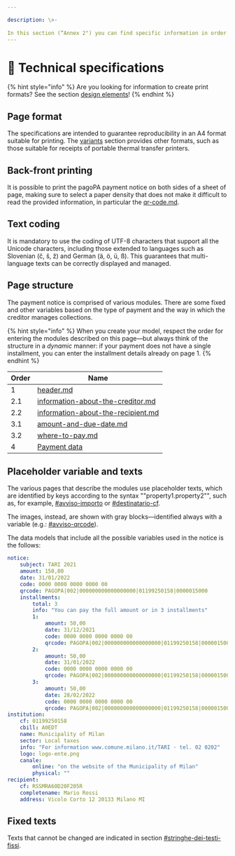 ```yaml
---

description: \>-  
In this section (“Annex 2") you can find specific information in order to create a payment notice in all foreseen cases.
---
```


# 📐 Technical specifications

{% hint style="info" %} Are you looking for information to create print formats? See the section [design elements](../design-elements/ "mention")! {% endhint %}

## Page format

The specifications are intended to guarantee reproducibility in an A4 format suitable for printing. The [variants](../../attachment-1/variants/ "mention") section provides other formats, such as those suitable for receipts of portable thermal transfer printers.

## Back-front printing

It is possible to print the pagoPA payment notice on both sides of a sheet of page, making sure to select a paper density that does not make it difficult to read the provided information, in particular the [qr-code.md](payment-data/qr-code.md "mention").

## Text coding

It is mandatory to use the coding of UTF-8 characters that support all the Unicode characters, including those extended to languages such as Slovenian (č, š, ž) and German (ä, ö, ü, ß). This guarantees that multi-language texts can be correctly displayed and managed.

## Page structure

The payment notice is comprised of various modules. There are some fixed and other variables based on the type of payment and the way in which the creditor manages collections.

{% hint style="info" %} When you create your model, respect the order for entering the modules described on this page—but always think of the structure in a _dynamic_ manner: if your payment does not have a single installment, you can enter the installment details already on page 1. {% endhint %}

| Order| Name|
|----------|----------|
| 1| [header.md](header.md "mention")|
| 2.1| [information-about-the-creditor.md](information-about-the-creditor.md "mention")|
| 2.2| [information-about-the-recipient.md](information-about-the-recipient.md "mention")|
| 3.1| [amount-and-due-date.md](amount-and-due-date.md "mention")|
| 3.2| [where-to-pay.md](where-to-pay.md "mention")|
| 4| [Payment data](payment-data/ "mention")|

## Placeholder variable and texts <a href="#variabili" id="variabili"></a>

The various pages that describe the modules use placeholder texts, which are identified by keys according to the syntax ""property1.property2"", such as, for example, [#avviso-importo](amount-and-due-date.md#avviso-importo "mention") or [#destinatario-cf](information-about-the-recipient.md#destinatario-cf "mention").

The images, instead, are shown with gray blocks—identified always with a variable (e.g.:   [#avviso-qrcode](payment-data/single-installment.md#avviso-qrcode "mention")).

The data models that include all the possible variables used in the notice is the follows:


```yaml
notice:
    subject: TARI 2021
    amount: 150,00
    date: 31/01/2022
    code: 0000 0000 0000 0000 00
    qrcode: PAGOPA|002|000000000000000000|01199250158|0000015000
    installments:
        total: 3
        info: "You can pay the full amount or in 3 installments"
        1:
            amount: 50,00
            date: 31/12/2021
            code: 0000 0000 0000 0000 00
            qrcode: PAGOPA|002|000000000000000000|01199250158|0000015000
        2:
            amount: 50,00
            date: 31/01/2022
            code: 0000 0000 0000 0000 00
            qrcode: PAGOPA|002|000000000000000000|01199250158|0000015000
        3:
            amount: 50,00
            date: 28/02/2022
            code: 0000 0000 0000 0000 00
            qrcode: PAGOPA|002|000000000000000000|01199250158|0000015000
institution:
    cf: 01199250158
    cbill: A0EDT
    name: Municipality of Milan
    sector: Local taxes
    info: "For information www.comune.milano.it/TARI · tel. 02 0202"
    logo: logo-ente.png
    canale: 
        online: "on the website of the Municipality of Milan"
        physical: ""
recipient:
    cf: RSSMRA60D20F205R
    completename: Mario Rossi
    address: Vicolo Corto 12 20133 Milano MI
```

## Fixed texts

Texts that cannot be changed are indicated in section [#stringhe-dei-testi-fissi](../../attachment-1/variants/translations/#stringhe-dei-testi-fissi "mention").